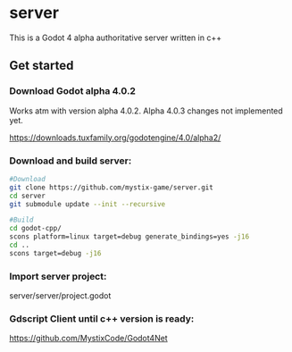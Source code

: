 # server
This is a Godot 4 alpha authoritative server written in c++

## Get started

### Download Godot alpha 4.0.2
Works atm with version alpha 4.0.2.
Alpha 4.0.3 changes not implemented yet.

https://downloads.tuxfamily.org/godotengine/4.0/alpha2/

<!--
### Download and build Godot 4 master branch:
```bash
#Install build dependencies
sudo apt-get install build-essential scons pkg-config libx11-dev libxcursor-dev libxinerama-dev libgl1-mesa-dev libglu-dev libasound2-dev libpulse-dev libudev-dev libxi-dev libxrandr-dev yasm

#Download godot 4 from master branch
git clone https://github.com/godotengine/godot.git
cd godot

#Compile godot editor
scons -j16 platform=linuxbsd

#Compile godot export tools
scons -j16 platform=x11 tools=no target=release_debug bits=64
```
-->
### Download and build server:
```bash
#Download
git clone https://github.com/mystix-game/server.git
cd server
git submodule update --init --recursive

#Build
cd godot-cpp/
scons platform=linux target=debug generate_bindings=yes -j16
cd ..
scons target=debug -j16
```
<!--
### Start Godot 4:
godot/bin/godot.linuxbsd.tools.64
-->

### Import server project:
server/server/project.godot

### Gdscript Client until c++ version is ready:
https://github.com/MystixCode/Godot4Net

